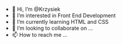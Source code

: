 - 👋 Hi, I’m @Krzysiek
- 👀 I’m interested in Front End Development
- 🌱 I’m currently learning HTML and CSS
- 💞️ I’m looking to collaborate on ...
- 📫 How to reach me ...

<!---
cysiupe/cysiupe is a ✨ special ✨ repository because its `README.md` (this file) appears on your GitHub profile.
You can click the Preview link to take a look at your changes.
--->
